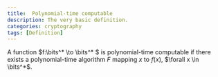 ```yaml
---
title:  Polynomial-time computable 
description: The very basic definition.
categories: cryptography
tags: [Definition]
---
```


A function $f:\bits^* \to \bits^* $ is polynomial-time computable if there exists a polynomial-time algorithm $F$ mapping $x$ to $f(x)$, $\forall x \in \bits^*$.
